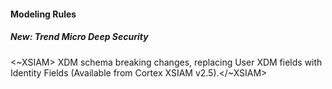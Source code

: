 
#### Modeling Rules

##### New: Trend Micro Deep Security

<~XSIAM> XDM schema breaking changes, replacing User XDM fields with Identity Fields (Available from Cortex XSIAM v2.5).</~XSIAM>
